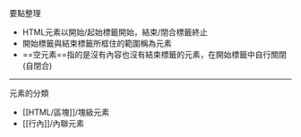 要點整理
- HTML元素以開始/起始標籤開始，結束/閉合標籤終止
- 開始標籤與結束標籤所框住的範圍稱為元素
- ==空元素==指的是沒有內容也沒有結束標籤的元素，在開始標籤中自行關閉(自閉合)

---

元素的分類
- [[HTML/區塊]]/塊級元素
- [[行內]]/內聯元素